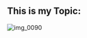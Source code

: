 ## This is my Topic:

![img_0090](https://user-images.githubusercontent.com/43392571/45924754-8e3e6280-bf42-11e8-8334-22a78b3e6ba5.JPG)
